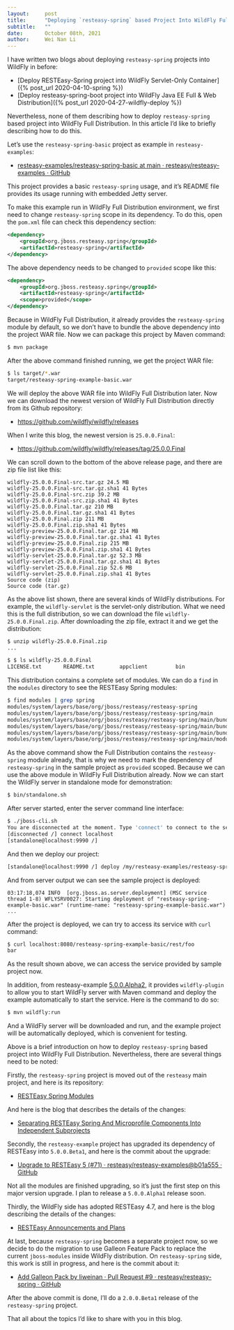 ```yaml
---
layout:     post
title:      "Deploying `resteasy-spring` based Project Into WildFly Full Distribution"
subtitle:   ""
date:       October 08th, 2021
author:     Wei Nan Li
---
```


I have written two blogs about deploying `resteasy-spring` projects into WildFly in before:

- [Deploy RESTEasy-Spring project into WildFly Servlet-Only Container]({% post_url 2020-04-10-spring %})
- [Deploy resteasy-spring-boot project into WildFly Java EE Full & Web Distribution]({% post_url 2020-04-27-wildfly-deploy %})

Nevertheless, none of them describing how to deploy `resteasy-spring` based project into WildFly Full Distribution. In this article I’d like to briefly describing how to do this.

Let’s use the `resteasy-spring-basic` project as example in `resteasy-examples`:

- [resteasy-examples/resteasy-spring-basic at main · resteasy/resteasy-examples · GitHub](https://github.com/resteasy/resteasy-examples/tree/main/resteasy-spring-basic)

This project provides a basic `resteasy-spring` usage, and it’s README file provides its usage running with embedded Jetty server.

To make this example run in WildFly Full Distribution environment, we first need to change `resteasy-spring` scope in its dependency. To do this, open the `pom.xml` file can check this dependency section:

```xml
<dependency>
    <groupId>org.jboss.resteasy.spring</groupId>
    <artifactId>resteasy-spring</artifactId>
</dependency>
```

The above dependency needs to be changed to `provided` scope like this:

```xml
<dependency>
    <groupId>org.jboss.resteasy.spring</groupId>
    <artifactId>resteasy-spring</artifactId>
    <scope>provided</scope>
</dependency>
```

Because in WildFly Full Distribution, it already provides the `resteasy-spring` module by default, so we don’t have to bundle the above dependency into the project WAR file. Now we can package this project by Maven command:

```bash
$ mvn package
```

After the above command finished running, we get the project WAR file:

```bash
$ ls target/*.war
target/resteasy-spring-example-basic.war
```

We will deploy the above WAR file into WildFly Full Distribution later. Now we can download the newest version of WildFly Full Distribution directly from its Github repository:

- https://github.com/wildfly/wildfly/releases

When I write this blog, the newest version is `25.0.0.Final`:

- https://github.com/wildfly/wildfly/releases/tag/25.0.0.Final

We can scroll down to the bottom of the above release page, and there are zip file list like this:

```
wildfly-25.0.0.Final-src.tar.gz 24.5 MB
wildfly-25.0.0.Final-src.tar.gz.sha1 41 Bytes
wildfly-25.0.0.Final-src.zip 39.2 MB
wildfly-25.0.0.Final-src.zip.sha1 41 Bytes
wildfly-25.0.0.Final.tar.gz 210 MB
wildfly-25.0.0.Final.tar.gz.sha1 41 Bytes
wildfly-25.0.0.Final.zip 211 MB
wildfly-25.0.0.Final.zip.sha1 41 Bytes
wildfly-preview-25.0.0.Final.tar.gz 214 MB
wildfly-preview-25.0.0.Final.tar.gz.sha1 41 Bytes
wildfly-preview-25.0.0.Final.zip 215 MB
wildfly-preview-25.0.0.Final.zip.sha1 41 Bytes
wildfly-servlet-25.0.0.Final.tar.gz 52.3 MB
wildfly-servlet-25.0.0.Final.tar.gz.sha1 41 Bytes
wildfly-servlet-25.0.0.Final.zip 52.6 MB
wildfly-servlet-25.0.0.Final.zip.sha1 41 Bytes
Source code (zip)
Source code (tar.gz)
```

As the above list shown, there are several kinds of WildFly distributions. For example, the `wildfly-servlet` is the servlet-only distribution. What we need this is the full distribution, so we can download the file `wildfly-25.0.0.Final.zip`. After downloading the zip file, extract it and we get the distribution:

```bash
$ unzip wildfly-25.0.0.Final.zip
...
```

```bash
$ $ ls wildfly-25.0.0.Final
LICENSE.txt       README.txt        appclient         bin               copyright.txt     docs              domain            jboss-modules.jar modules           standalone        welcome-content
```

This distribution contains a complete set of modules. We can do a `find` in the `modules` directory to see the RESTEasy Spring modules:

```bash
$ find modules | grep spring
modules/system/layers/base/org/jboss/resteasy/resteasy-spring
modules/system/layers/base/org/jboss/resteasy/resteasy-spring/main
modules/system/layers/base/org/jboss/resteasy/resteasy-spring/main/bundled
modules/system/layers/base/org/jboss/resteasy/resteasy-spring/main/bundled/resteasy-spring-jar
modules/system/layers/base/org/jboss/resteasy/resteasy-spring/main/bundled/resteasy-spring-jar/resteasy-spring-4.7.2.Final.jar
modules/system/layers/base/org/jboss/resteasy/resteasy-spring/main/module.xml
```

As the above command show the Full Distribution contains the `resteasy-spring` module already, that is why we need to mark the dependency of `resteasy-spring` in the sample project as `provided` scoped. Because we can use the above module in WildFly Full Distribution already. Now we can start the WildFly server in standalone mode for demonstration:

```bash
$ bin/standalone.sh
```

After server started, enter the server command line interface:

```bash
$ ./jboss-cli.sh
You are disconnected at the moment. Type 'connect' to connect to the server or 'help' for the list of supported commands.
[disconnected /] connect localhost
[standalone@localhost:9990 /]
```

And then we deploy our project:

```bash
[standalone@localhost:9990 /] deploy /my/resteasy-examples/resteasy-spring-basic/target/resteasy-spring-example-basic.war
```

And from server output we can see the sample project is deployed:

```
03:17:18,074 INFO  [org.jboss.as.server.deployment] (MSC service thread 1-8) WFLYSRV0027: Starting deployment of "resteasy-spring-example-basic.war" (runtime-name: "resteasy-spring-example-basic.war")
...
```

After the project is deployed, we can try to access its service with `curl` command:

```bash
$ curl localhost:8080/resteasy-spring-example-basic/rest/foo 
bar
```

As the result shown above, we can access the service provided by sample project now.

In addition, from resteasy-example [5.0.0.Alpha2](https://github.com/resteasy/resteasy-examples/releases/tag/5.0.0.Alpha2), it provides `wildfly-plugin` to allow you to start WildFly server with Maven command and deploy the example automatically to start the service. Here is the command to do so:

```bash
$ mvn wildfly:run
```

And a WildFly server will be downloaded and run, and the example project will be automatically deployed, which is convenient for testing.

Above is a brief introduction on how to deploy `resteasy-spring` based project into WildFly Full Distribution. Nevertheless, there are several things need to be noted:

Firstly, the `resteasy-spring` project is moved out of the `resteasy` main project, and here is its repository:

- [RESTEasy Spring Modules](https://github.com/resteasy/resteasy-spring)

And here is the blog that describes the details of the changes:

- [Separating RESTEasy Spring And Microprofile Components Into Independent Subprojects](https://resteasy.github.io/2021/07/29/separate-spring-and-microprofile/)

Secondly, the `resteasy-example` project has upgraded its dependency of RESTEasy into `5.0.0.Beta1`, and here is the commit about the upgrade:

- [Upgrade to RESTEasy 5 (#71) · resteasy/resteasy-examples@b01a555 · GitHub](https://github.com/resteasy/resteasy-examples/commit/b01a5558d6629d5539e26b0cf3a2dce1061ef4d1)

Not all the modules are finished upgrading, so it’s just the first step on this major version upgrade. I plan to release a `5.0.0.Alpha1` release soon.

Thirdly, the WildFly side has adopted RESTEasy 4.7, and here is the blog describing the details of the changes:

- [RESTEasy Announcements and Plans](https://resteasy.github.io/2021/09/23/announcements-and-releases/)

At last, because `resteasy-spring` becomes a separate project now, so we decide to do the migration to use Galleon Feature Pack to replace the current `jboss-modules` inside WildFly distribution. On `resteasy-spring` side, this work is still in progress, and here is the commit about it:

- [Add Galleon Pack by liweinan · Pull Request #9 · resteasy/resteasy-spring · GitHub](https://github.com/resteasy/resteasy-spring/pull/9)

After the above commit is done, I’ll do a `2.0.0.Beta1` release of the `resteasy-spring` project.

That all about the topics I’d like to share with you in this blog.
